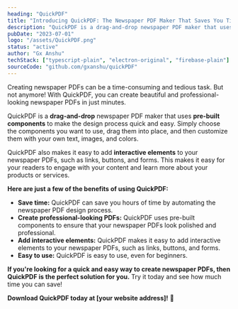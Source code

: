 ```yaml
---
heading: "QuickPDF"
title: "Introducing QuickPDF: The Newspaper PDF Maker That Saves You Time"
description: "QuickPDF is a drag-and-drop newspaper PDF maker that uses pre-built components to make the design process quick and easy."
pubDate: "2023-07-01"
logo: "/assets/QuickPDF.png"
status: "active"
author: "Gx Anshu"
techStack: ["typescript-plain", "electron-original", "firebase-plain"]
sourceCode: "github.com/gxanshu/quickPDF"
---
```


Creating newspaper PDFs can be a time-consuming and tedious task. But not anymore! With QuickPDF, you can create beautiful and professional-looking newspaper PDFs in just minutes.

QuickPDF is a **drag-and-drop** newspaper PDF maker that uses **pre-built components** to make the design process quick and easy. Simply choose the components you want to use, drag them into place, and then customize them with your own text, images, and colors.

QuickPDF also makes it easy to add **interactive elements** to your newspaper PDFs, such as links, buttons, and forms. This makes it easy for your readers to engage with your content and learn more about your products or services.

**Here are just a few of the benefits of using QuickPDF:**

- **Save time:** QuickPDF can save you hours of time by automating the newspaper PDF design process.
- **Create professional-looking PDFs:** QuickPDF uses pre-built components to ensure that your newspaper PDFs look polished and professional.
- **Add interactive elements:** QuickPDF makes it easy to add interactive elements to your newspaper PDFs, such as links, buttons, and forms.
- **Easy to use:** QuickPDF is easy to use, even for beginners.

**If you're looking for a quick and easy way to create newspaper PDFs, then QuickPDF is the perfect solution for you.** Try it today and see how much time you can save!

**Download QuickPDF today at [your website address]!** 🎉
